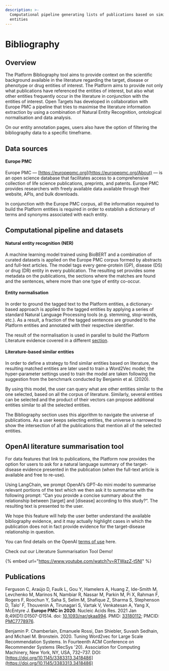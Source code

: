 ```yaml
---
description: >-
  Computational pipeline generating lists of publications based on similar
  entities
---
```


# Bibliography

## Overview

The Platform Bibliography tool aims to provide context on the scientific background available in the literature regarding the target, disease or phenotype or drug entities of interest. The Platform aims to provide not only what publications have referenced the entities of interest, but also what other entities frequently occur in the literature in conjunction with the entities of interest. Open Targets has developed in collaboration with Europe PMC a pipeline that tries to maximise the literature information extraction by using a combination of Natural Entity Recognition, ontological normalisation and data analysis.

On our entity annotation pages, users also have the option of filtering the bibliography data to a specific timeframe.

## Data sources

#### Europe PMC

Europe PMC — [https://europepmc.org](https://europepmc.org/About) — is an open science database that facilitates access to a comprehensive collection of life science publications, preprints, and patents. Europe PMC provides researchers with freely available data available through their website, APIs, and bulk downloads.

In conjunction with the Europe PMC corpus, all the information required to build the Platform entities is required in order to establish a dictionary of terms and synonyms associated with each entity.

## Computational pipeline and datasets

#### Natural entity recognition (NER)

A machine learning model trained using BioBERT and a combination of curated datasets is applied on the Europe PMC corpus formed by abstracts and full-text articles. The model tags every gene-protein (GP), disease (DS) or drug (DR) entity in every publication. The resulting set provides some metadata on the publications, the sections where the matches are found and the sentences, where more than one type of entity co-occur.

#### Entity normalisation

In order to ground the tagged text to the Platform entities, a dictionary-based approach is applied to the tagged entities by applying a series of standard Natural Language Processing tools (e.g. stemming, stop-words, etc.). As a result, a fraction of the tagged sentences are grounded to the Platform entities and annotated with their respective identifier.

The result of the normalisation is used in parallel to build the Platform Literature evidence covered in a different [section](evidence.md#europe-pmc).

#### Literature-based similar entities

In order to define a strategy to find similar entities based on literature, the resulting matched entities are later used to train a Word2Vec model; the hyper-parameter settings used to train the model are taken following the suggestion from the benchmark conducted by Benjamin et al. (2020).

By using this model, the user can query what are other entities similar to the one selected, based on all the corpus of literature. Similarly, several entities can be selected and the product of their vectors can propose additional entities similar to all the selected entities.

The Bibliography section uses this algorithm to navigate the universe of publications. As a user keeps selecting entities, the universe is narrowed to show the intersection of all the publications that mention all of the selected entities.

## OpenAI literature summarisation tool

For data features that link to publications, the Platform now provides the option for users to ask for a natural language summary of the target-disease evidence presented in the publication (when the full-text article is available and free to re-use).

Using LangChain, we prompt OpenAI’s GPT-4o mini model to summarise relevant portions of the text which we then ask it to summarise with the following prompt: “Can you provide a concise summary about the relationship between \[target] and \[disease] according to this study?“. The resulting text is presented to the user.

We hope this feature will help the user better understand the available bibliography evidence, and it may actually highlight cases in which the publication does not in fact provide evidence for the target-disease relationship in question.

You can find details on the OpenAI [terms of use](https://openai.com/policies/terms-of-use) here.

Check out our Literature Summarisation Tool Demo!

{% embed url="https://www.youtube.com/watch?v=RTWazZ-t5NI" %}





## Publications

Ferguson C, Araújo D, Faulk L, Gou Y, Hamelers A, Huang Z, Ide-Smith M, Levchenko M, Marinos N, Nambiar R, Nassar M, Parkin M, Pi X, Rahman F, Rogers F, Roochun Y, Saha S, Selim M, Shafique Z, Sharma S, Stephenson D, Talo' F, Thouvenin A, Tirunagari S, Vartak V, Venkatesan A, Yang X, McEntyre J. **Europe PMC in 2020**. Nucleic Acids Res. 2021 Jan 8;49(D1):D1507-D1514. doi: [10.1093/nar/gkaa994](https://doi.org/10.1093/nar/gkaa994). PMID: [33180112](https://pubmed.ncbi.nlm.nih.gov/33180112/); PMCID: [PMC7778976](https://europepmc.org/article/PMC/PMC7778976).

Benjamin P. Chamberlain, Emanuele Rossi, Dan Shiebler, Suvash Sedhain, and Michael M. Bronstein. 2020. Tuning Word2vec for Large Scale Recommendation Systems. In Fourteenth ACM Conference on Recommender Systems (RecSys '20). Association for Computing Machinery, New York, NY, USA, 732–737. DOI:[https://doi.org/10.1145/3383313.3418486](https://doi.org/10.1145/3383313.3418486)
